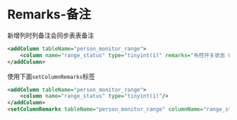 # Remarks-备注

新增列时列备注会同步表表备注

```xml
<addColumn tableName="person_monitor_range">
    <column name="range_status" type="tinyint(1)" remarks="布控开关状态 0 关闭 1 开启"/>
</addColumn>
```

使用下面`setColumnRemarks`标签

```xml
<addColumn tableName="person_monitor_range">
    <column name="range_status" type="tinyint(1)"/>
</addColumn>
<setColumnRemarks tableName="person_monitor_range" columnName="range_status" remarks="布控开关状态 0 关闭 1 开启"/>
```
